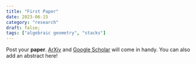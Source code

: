 ```yaml
---
title: "First Paper"
date: 2023-06-15
category: "research"
draft: false;
tags: ["algebraic geometry", "stacks"]
---
```

Post your **paper**. [ArXiv]("https://arxiv.org/") and [Google Scholar]("https://scholar.google.com/") will come in handy. You can also add an abstract here!